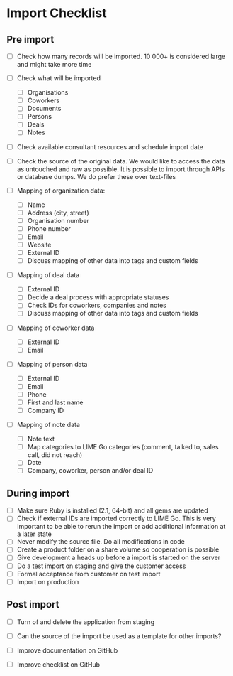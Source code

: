 # Import Checklist

## Pre import
- [ ] Check how many records will be imported. 10 000+ is considered large and might take more time
- [ ] Check what will be imported 
	- [ ] Organisations
	- [ ] Coworkers
	- [ ] Documents
	- [ ] Persons
	- [ ] Deals
	- [ ] Notes

- [ ] Check available consultant resources and schedule import date
- [ ] Check the source of the original data. We would like to access the data as untouched and raw as possible. It is possible to import through APIs or database dumps. We do prefer these over text-files

- [ ] Mapping of organization data: 
	- [ ] Name
	- [ ] Address (city, street)
	- [ ] Organisation number
	- [ ] Phone number
	- [ ] Email
	- [ ] Website
	- [ ] External ID
	- [ ] Discuss mapping of other data into tags and custom fields

- [ ] Mapping of deal data
	- [ ] External ID
	- [ ] Decide a deal process with appropriate statuses
	- [ ] Check IDs for coworkers, companies and notes
	- [ ] Discuss mapping of other data into tags and custom fields

- [ ] Mapping of coworker data
	- [ ] External ID
	- [ ] Email

- [ ] Mapping of person data
	- [ ] External ID
	- [ ] Email
	- [ ] Phone
	- [ ] First and last name
	- [ ] Company ID

- [ ] Mapping of note data
	- [ ] Note text
	- [ ] Map categories to LIME Go categories (comment, talked to, sales call, did not reach)
	- [ ] Date
	- [ ] Company, coworker, person and/or deal ID

## During import

 - [ ] Make sure Ruby is installed (2.1, 64-bit) and all gems are updated
- [ ] Check if external IDs are imported correctly to LIME Go. This is very important to be able to rerun the import or add additional information at a later state
 - [ ] Never modify the source file. Do all modifications in code
- [ ] Create a product folder on a share volume so cooperation is possible
- [ ] Give development a heads up before a import is started on the server
- [ ] Do a test import on staging and give the customer access
- [ ] Formal acceptance from customer on test import
- [ ] Import on production

## Post import
- [ ] Turn of and delete the application from staging
- [ ] Can the source of the import be used as a template for other imports? 
- [ ] Improve documentation on GitHub
- [ ] Improve checklist on GitHub

